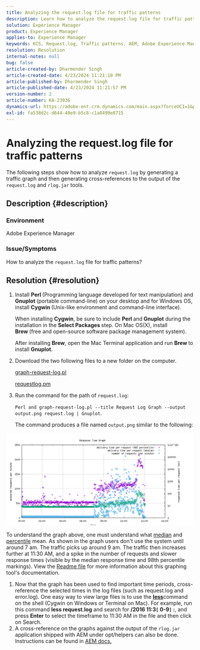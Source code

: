 ```yaml
---
title: Analyzing the request.log file for traffic patterns
description: Learn how to analyze the request.log file for traffic patterns in Adobe Experience Manager.
solution: Experience Manager
product: Experience Manager
applies-to: Experience Manager
keywords: KCS, Request.log, Traffic patterns, AEM, Adobe Experience Manager, Request Log Graph
resolution: Resolution
internal-notes: null
bug: false
article-created-by: Dharmender Singh
article-created-date: 4/23/2024 11:21:18 PM
article-published-by: Dharmender Singh
article-published-date: 4/23/2024 11:21:57 PM
version-number: 2
article-number: KA-23936
dynamics-url: https://adobe-ent.crm.dynamics.com/main.aspx?forceUCI=1&pagetype=entityrecord&etn=knowledgearticle&id=c8bcc82f-c801-ef11-a1fd-6045bd026dc7
exl-id: fa538d2c-d644-40e9-b5c8-c1a8499e8715
---
```

# Analyzing the request.log file for traffic patterns


The following steps show how to analyze `request.log` by generating a traffic graph and then generating cross-references to the output of the `request.log` and `rlog.jar` tools.

## Description {#description}


### <b>Environment</b>

Adobe Experience Manager



### <b>Issue/Symptoms</b>

How to analyze the `request.log` file for traffic patterns?


## Resolution {#resolution}


1. Install <b>Perl </b>(Programming language developed for text manipulation) and <b>Gnuplot </b>(portable command-line) on your desktop and for Windows OS, install <b>Cygwin </b>(Unix-like environment and command-line interface). 

    When installing <b>Cygwin</b>, be sure to include <b>Perl </b>and<b> Gnuplot</b> during the installation in the <b>Select Packages </b>step. On Mac OS(X), install <b>Brew </b>(free and open-source software package management system).


    After installing <b>Brew</b>, open the Mac Terminal application and run <b>Brew </b>to install <b>Gnuplot</b>.
2. Download the two following files to a new folder on the computer.

    [graph-request-log.pl](https://raw.githubusercontent.com/joerghoh/cq5-utils/master/scripts/request.log/graph-request-log.pl)

    [requestlog.pm](https://raw.githubusercontent.com/joerghoh/cq5-utils/master/scripts/request.log/requestlog.pm)
3. Run the command for the path of `request.log`: <b> </b>


    `Perl and graph-request-log.pl --title Request Log Graph --output output.png request.log | Gnuplot`.


    The command produces a file named `output.png` similar to the following:


![](assets/23a59622-99e7-ee11-904d-6045bd006b3d.png)

To understand the graph above, one must understand what [median](https://www.mathsisfun.com/definitions/median.html) and [percentile](https://www.mathsisfun.com/data/percentiles.html) mean. As shown in the graph users don't use the system until around 7 am. The traffic picks up around 9 am. The traffic then increases further at 11:30 AM, and a spike in the number of requests and slower response times (visible by the median response time and 98th percentile markings). View the [Readme file](https://github.com/joerghoh/cq5-utils/tree/master/scripts/request.log) for more information about this graphing tool's documentation.

1. Now that the graph has been used to find important time periods, cross-reference the selected times in the log files (such as request.log and error.log). One easy way to view large files is to use the <b>[less](https://en.wikipedia.org/wiki/Less_%28Unix%29)</b>command on the shell (Cygwin on Windows or Terminal on Mac). For example, run this command <b>less request.log</b> and search for <b>/2016 11:3`[` 0-9`]` :</b>, and press <b>Enter</b> to select the timeframe to 11:30 AM in the file and then click on Search.<br>
2. A cross-reference on the graphs against the output of the `rlog.jar` application shipped with AEM under opt/helpers can also be done. Instructions can be found in [AEM docs.](https://experienceleague.adobe.com/en/docs/experience-manager-release-information/aem-release-updates/previous-updates/aem-previous-versions)
